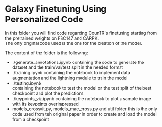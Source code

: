 # Galaxy Finetuning Using Personalized Code

In this folder you will find code regarding CounTR's finetuning starting from the pretrained weights on FSC147 and CARPK.  
The only original code used is the one for the creation of the model.

The content of the folder is the following:

- ./generate_annotations.ipynb 
containing the code to generate the dataset and the train/val/test split in the needed format
- ./training.ipynb
containing the notebook to implement data augmentation and the lightning module to train the model
- ./testing.ipynb  
containing the notebook to test the model on the test split of the best checkpoint and plot the predictions
- ./keypoints_viz.ipynb
containing the notebook to plot a sample image with its keypoints overimpressed
- models_crossvit.py, models_mae_cross.py and util folder
this is the only code used from teh original paper in order to create and load the model from a checkpoint
